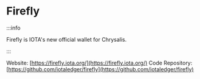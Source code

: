 # Firefly

:::info

Firefly is IOTA's new official wallet for Chrysalis. 

:::

Website: [https://firefly.iota.org/](https://firefly.iota.org/)
Code Repository: [https://github.com/iotaledger/firefly](https://github.com/iotaledger/firefly)